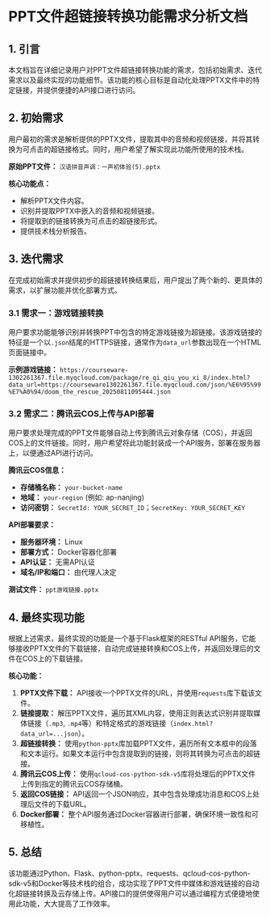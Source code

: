 # PPT文件超链接转换功能需求分析文档

## 1. 引言

本文档旨在详细记录用户对PPT文件超链接转换功能的需求，包括初始需求、迭代需求以及最终实现的功能细节。该功能的核心目标是自动化处理PPTX文件中的特定链接，并提供便捷的API接口进行访问。

## 2. 初始需求

用户最初的需求是解析提供的PPTX文件，提取其中的音频和视频链接，并将其转换为可点击的超链接格式。同时，用户希望了解实现此功能所使用的技术栈。

**原始PPT文件：** `汉语拼音声调：一声初体验(5).pptx`

**核心功能点：**
*   解析PPTX文件内容。
*   识别并提取PPTX中嵌入的音频和视频链接。
*   将提取到的链接转换为可点击的超链接形式。
*   提供技术栈分析报告。

## 3. 迭代需求

在完成初始需求并提供初步的超链接转换结果后，用户提出了两个新的、更具体的需求，以扩展功能并优化部署方式。

### 3.1 需求一：游戏链接转换

用户要求功能能够识别并转换PPT中包含的特定游戏链接为超链接。该游戏链接的特征是一个以`.json`结尾的HTTPS链接，通常作为`data_url`参数出现在一个HTML页面链接中。

**示例游戏链接：** `https://courseware-1302261367.file.myqcloud.com/package/re_qi_qiu_you_xi_8/index.html?data_url=https://courseware1302261367.file.myqcloud.com/json/%E6%95%99%E7%A0%94/doom_the_rescue_20250811095444.json`

### 3.2 需求二：腾讯云COS上传与API部署

用户要求处理完成的PPT文件能够自动上传到腾讯云对象存储（COS），并返回COS上的文件链接。同时，用户希望将此功能封装成一个API服务，部署在服务器上，以便通过API进行访问。

**腾讯云COS信息：**
*   **存储桶名称：** `your-bucket-name`
*   **地域：** `your-region` (例如: ap-nanjing)
*   **访问密钥：** `SecretId: YOUR_SECRET_ID`；`SecretKey: YOUR_SECRET_KEY`

**API部署要求：**
*   **服务器环境：** Linux
*   **部署方式：** Docker容器化部署
*   **API认证：** 无需API认证
*   **域名/IP和端口：** 由代理人决定

**测试文件：** `ppt游戏链接.pptx`

## 4. 最终实现功能

根据上述需求，最终实现的功能是一个基于Flask框架的RESTful API服务，它能够接收PPTX文件的下载链接，自动完成链接转换和COS上传，并返回处理后的文件在COS上的下载链接。

**核心功能：**
1.  **PPTX文件下载：** API接收一个PPTX文件的URL，并使用`requests`库下载该文件。
2.  **链接提取：** 解压PPTX文件，遍历其XML内容，使用正则表达式识别并提取媒体链接（`.mp3`, `.mp4`等）和特定格式的游戏链接（`index.html?data_url=...json`）。
3.  **超链接转换：** 使用`python-pptx`库加载PPTX文件，遍历所有文本框中的段落和文本运行。如果文本运行中包含提取到的链接，则将其转换为可点击的超链接。
4.  **腾讯云COS上传：** 使用`qcloud-cos-python-sdk-v5`库将处理后的PPTX文件上传到指定的腾讯云COS存储桶。
5.  **返回COS链接：** API返回一个JSON响应，其中包含处理成功消息和COS上处理后文件的下载URL。
6.  **Docker部署：** 整个API服务通过Docker容器进行部署，确保环境一致性和可移植性。

## 5. 总结

该功能通过Python、Flask、python-pptx、requests、qcloud-cos-python-sdk-v5和Docker等技术栈的组合，成功实现了PPT文件中媒体和游戏链接的自动化超链接转换及云存储上传。API接口的提供使得用户可以通过编程方式便捷地使用此功能，大大提高了工作效率。

